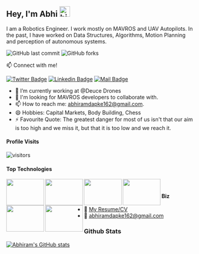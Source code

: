 ## Hey, I'm Abhi <img src="https://user-images.githubusercontent.com/1303154/88677602-1635ba80-d120-11ea-84d8-d263ba5fc3c0.gif" width="28px" alt="hi">

I am a Robotics Engineer. I work mostly on MAVROS and UAV Autopilots. In the past, I have worked on Data Structures, Algorithms, Motion Planning and perception of autonomous systems.

<img alt="GitHub last commit" src="https://img.shields.io/github/last-commit/abhiramdapke/Bio"> <img alt="GitHub forks" src="https://img.shields.io/github/forks/abhiramdapke/Independent-projects?style=social">  

:mailbox: Connect with me!
 
[![Twitter Badge](https://img.shields.io/badge/-@abhiramdapke-1ca0f1?style=flat&labelColor=1ca0f1&logo=twitter&logoColor=white&link=https://twitter.com/Ipenywis)](https://twitter.com/Abhiramdapke) [![Linkedin Badge](https://img.shields.io/badge/-Abhiram-0e76a8?style=flat&labelColor=0e76a8&logo=linkedin&logoColor=white)](https://www.linkedin.com/in/abhiram-dapke-a04346a0/) [![Mail Badge](https://img.shields.io/badge/-abhiramdapke-c0392b?style=flat&labelColor=c0392b&logo=gmail&logoColor=white)](mailto:abhiramdapke162@gmail.com)

<!-- TODO: Add last video link -->

- 🔭 I’m currently working at @Deuce Drones
- 🤔 I'm looking for MAVROS developers to collaborate with.
- 📫 How to reach me: abhiramdapke162@gmail.com.
- 😄 Hobbies: Capital Markets, Body Building, Chess
- ⚡ Favourite Quote: The greatest danger for most of us isn't that our aim is too high and we miss it, but that it is too low and we reach it.

#### Profile Visits
 ![visitors](https://visitor-badge.glitch.me/badge?page_id=abhiramdapke.Independent-projects)
 
 
#### Top Technologies

<img align="left" width="100" height="70" src="https://secure.meetupstatic.com/photos/event/d/4/b/d/600_489894461.jpeg"></img>

<img align="left" width="100" height="70" src="https://ih1.redbubble.net/image.416407024.0438/flat,750x1000,075,f.u1.jpg"></img>

<img align="left" width="100" height="70" src="https://miro.medium.com/max/1200/1*PPIp7twJJUknfohZqtL8pQ.png"></img>

<img align="left" width="100" height="70" src="https://img.pngio.com/github-tyagisumit-datastructures-data-structure-png-350_250.png"></img>

<img align="left" width="100" height="70" src="https://i.ytimg.com/vi/kM9ASKAni_s/maxresdefault.jpg"></img>

<img align="left" width="100" height="70" src="https://shop.ardupilot.org/image/cache/catalog/Stickers/ArduPilot-DIESticker-500x500.jpg"></img>        

  
<br />
      
        
        
#### Biz
- :paperclip: [My Resume/CV](https://github.com/abhiramdapke/Bio/blob/main/Resume_AbhiramDapke_RoboticsEngineer.pdf)
- :email: abhiramdapke162@gmail.com


### Github Stats

[![Abhiram's GitHub stats](https://github-readme-stats.vercel.app/api?username=abhiramdapke)](https://github.com/abhiramdapke/github-readme-stats)

